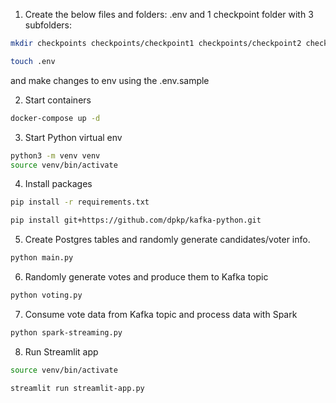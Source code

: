 1. Create the below files and folders:
.env
and 1 checkpoint folder with 3 subfolders:
```bash
mkdir checkpoints checkpoints/checkpoint1 checkpoints/checkpoint2 checkpoints/checkpoint3

touch .env
```
and make changes to env using the .env.sample

2. Start containers
```bash
docker-compose up -d
```
3. Start Python virtual env
```bash
python3 -m venv venv 
source venv/bin/activate 
```
4. Install packages
```bash
pip install -r requirements.txt

pip install git+https://github.com/dpkp/kafka-python.git
```

5. Create Postgres tables and randomly generate candidates/voter info.
```bash
python main.py
```

6. Randomly generate votes and produce them to Kafka topic
```bash
python voting.py
```

7. Consume vote data from Kafka topic and process data with Spark
```bash
python spark-streaming.py
```

8. Run Streamlit app
```bash
source venv/bin/activate 

streamlit run streamlit-app.py
```